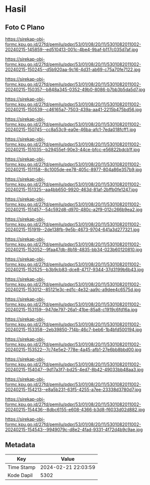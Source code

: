 # Hasil

## Foto C Plano

https://sirekap-obj-formc.kpu.go.id/27fd/pemilu/pdpr/53/01/08/20/11/5301082011002-20240215-145859--ed510413-001c-4be4-9baf-b117c035d7af.jpg

https://sirekap-obj-formc.kpu.go.id/27fd/pemilu/pdpr/53/01/08/20/11/5301082011002-20240215-150245--d5b920aa-9c16-4d31-ab69-c75a70fe7122.jpg

https://sirekap-obj-formc.kpu.go.id/27fd/pemilu/pdpr/53/01/08/20/11/5301082011002-20240215-150357--b848a345-0352-49b0-8086-b7bb3b5da5d7.jpg

https://sirekap-obj-formc.kpu.go.id/27fd/pemilu/pdpr/53/01/08/20/11/5301082011002-20240215-150539--c46165a7-7503-439a-aa41-2215b475bd56.jpg

https://sirekap-obj-formc.kpu.go.id/27fd/pemilu/pdpr/53/01/08/20/11/5301082011002-20240215-150745--cc8a53c9-ea0e-46ba-afc1-7eda018fcff1.jpg

https://sirekap-obj-formc.kpu.go.id/27fd/pemilu/pdpr/53/01/08/20/11/5301082011002-20240215-151035--b29455ef-90e3-44ce-bfcc-e56822bdcb1f.jpg

https://sirekap-obj-formc.kpu.go.id/27fd/pemilu/pdpr/53/01/08/20/11/5301082011002-20240215-151158--8c1005de-ee78-405c-8977-804a86e357b9.jpg

https://sirekap-obj-formc.kpu.go.id/27fd/pemilu/pdpr/53/01/08/20/11/5301082011002-20240215-151325--aa4bb650-9920-463d-81af-2bffb0fe1247.jpg

https://sirekap-obj-formc.kpu.go.id/27fd/pemilu/pdpr/53/01/08/20/11/5301082011002-20240215-151457--54c592d8-d970-480c-a2f9-012c266b9ea2.jpg

https://sirekap-obj-formc.kpu.go.id/27fd/pemilu/pdpr/53/01/08/20/11/5301082011002-20240215-151919--2de138fb-9e5b-4673-9704-641a3d277321.jpg

https://sirekap-obj-formc.kpu.go.id/27fd/pemilu/pdpr/53/01/08/20/11/5301082011002-20240215-152052--9faa47db-8b18-4835-bb34-023b60120810.jpg

https://sirekap-obj-formc.kpu.go.id/27fd/pemilu/pdpr/53/01/08/20/11/5301082011002-20240215-152525--b3b9cb83-dce8-4717-9344-37d3199b6b43.jpg

https://sirekap-obj-formc.kpu.go.id/27fd/pemilu/pdpr/53/01/08/20/11/5301082011002-20240215-153012--85121e3c-ed1c-4e32-aa9c-a9dee4c6575d.jpg

https://sirekap-obj-formc.kpu.go.id/27fd/pemilu/pdpr/53/01/08/20/11/5301082011002-20240215-153159--947de797-26a1-41be-85a8-c1919c6fd16a.jpg

https://sirekap-obj-formc.kpu.go.id/27fd/pemilu/pdpr/53/01/08/20/11/5301082011002-20240215-153358--2eb39850-714b-46c7-beb6-1b4bfd500194.jpg

https://sirekap-obj-formc.kpu.go.id/27fd/pemilu/pdpr/53/01/08/20/11/5301082011002-20240215-153522--7c74e5e2-778e-4a45-afb1-27e6bb8bbd00.jpg

https://sirekap-obj-formc.kpu.go.id/27fd/pemilu/pdpr/53/01/08/20/11/5301082011002-20240215-154047--9d17a3f7-bd25-4ed7-8b42-49033bb48aa3.jpg

https://sirekap-obj-formc.kpu.go.id/27fd/pemilu/pdpr/53/01/08/20/11/5301082011002-20240215-154213--e8a5b231-63f5-4255-a7ee-23338d3780d7.jpg

https://sirekap-obj-formc.kpu.go.id/27fd/pemilu/pdpr/53/01/08/20/11/5301082011002-20240215-154436--8dbc6155-e608-4366-b3d8-f6033d02d882.jpg

https://sirekap-obj-formc.kpu.go.id/27fd/pemilu/pdpr/53/01/08/20/11/5301082011002-20240215-154543--9949079c-d8e2-4fad-9331-4f72d4b9c9ae.jpg


## Metadata

| Key        | Value               |
| ---------- | ------------------- |
| Time Stamp | 2024-02-21 22:03:59 |
| Kode Dapil | 5302                |



